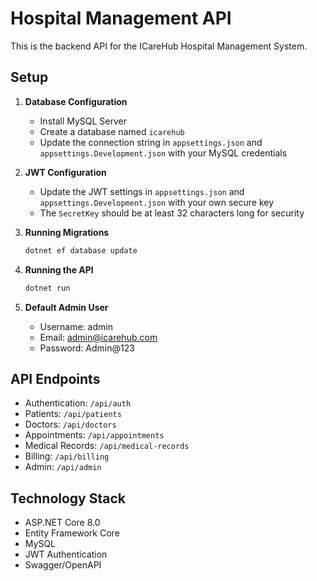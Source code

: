 # Hospital Management API

This is the backend API for the ICareHub Hospital Management System.

## Setup

1. **Database Configuration**
   - Install MySQL Server
   - Create a database named `icarehub`
   - Update the connection string in `appsettings.json` and `appsettings.Development.json` with your MySQL credentials

2. **JWT Configuration**
   - Update the JWT settings in `appsettings.json` and `appsettings.Development.json` with your own secure key
   - The `SecretKey` should be at least 32 characters long for security

3. **Running Migrations**
   ```bash
   dotnet ef database update
   ```

4. **Running the API**
   ```bash
   dotnet run
   ```

5. **Default Admin User**
   - Username: admin
   - Email: admin@icarehub.com
   - Password: Admin@123

## API Endpoints

- Authentication: `/api/auth`
- Patients: `/api/patients`
- Doctors: `/api/doctors`  
- Appointments: `/api/appointments`
- Medical Records: `/api/medical-records`
- Billing: `/api/billing`
- Admin: `/api/admin`

## Technology Stack

- ASP.NET Core 8.0
- Entity Framework Core
- MySQL
- JWT Authentication
- Swagger/OpenAPI
